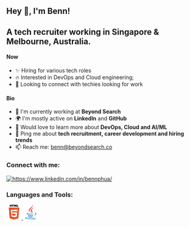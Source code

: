 ## Hey 👋, I'm Benn!
## A tech recruiter working in Singapore & Melbourne, Australia.



#### Now

- ✨ Hiring for various tech roles
- :fire: Interested in DevOps and Cloud engineering;
- :calendar: Looking to connect with techies looking for work 

#### Bio

- 🏢 I'm currently working at **Beyond Search**
- 🌍 I'm mostly active on **LinkedIn** and **GitHub**
- 🌱 Would love to learn more about **DevOps, Cloud and AI/ML**
- 💬 Ping me about **tech recruitment, career development and hiring trends**
- 📫 Reach me: benn@beyondsearch.co

<h3 align="left">Connect with me:</h3>
<p align="left">
<a href="https://linkedin.com/in/https://www.linkedin.com/in/bennphua/" target="blank"><img align="center" src="https://raw.githubusercontent.com/rahuldkjain/github-profile-readme-generator/master/src/images/icons/Social/linked-in-alt.svg" alt="https://www.linkedin.com/in/bennphua/" height="30" width="40" /></a>
</p>

<h3 align="left">Languages and Tools:</h3>
<p align="left"> <a href="https://www.w3.org/html/" target="_blank" rel="noreferrer"> <img src="https://raw.githubusercontent.com/devicons/devicon/master/icons/html5/html5-original-wordmark.svg" alt="html5" width="40" height="40"/> </a> <a href="https://www.java.com" target="_blank" rel="noreferrer"> <img src="https://raw.githubusercontent.com/devicons/devicon/master/icons/java/java-original.svg" alt="java" width="40" height="40"/> </a> </p>
